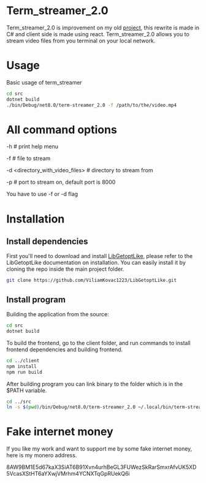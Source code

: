 # Term_streamer_2.0
Term_streamer_2.0 is improvement on my old
[project](https://github.com/ViliamKovac1223/term-streamer), this rewrite is
made in C# and client side is made using react. Term_streamer_2.0 allows you to
stream video files from you terminal on your local network.

# Usage
Basic usage of term_streamer

```bash
cd src
dotnet build
./bin/Debug/net8.0/term-streamer_2.0 -f /path/to/the/video.mp4
```

# All command options
-h # print help menu

-f <file> # file to stream

-d <directory_with_video_files> # directory to stream from

-p <port> # port to stream on, default port is 8000

You have to use -f or -d flag

# Installation

## Install dependencies
First you'll need to download and install
[LibGetoptLike](https://github.com/ViliamKovac1223/LibGetoptLike), please refer
to the LibGetoptLike documentation on installation. You can easily install it
by cloning the repo inside the main project folder.

```bash
git clone https://github.com/ViliamKovac1223/LibGetoptLike.git
```

## Install program
Building the application from the source:

```bash
cd src
dotnet build
```

To build the frontend, go to the client folder, and run commands to install
frontend dependencies and building frontend.
```bash
cd ../client
npm install
npm run build
```

After building program you can link binary to the folder which is in the $PATH
variable.

```bash
cd ../src
ln -s $(pwd)/bin/Debug/net8.0/term-streamer_2.0 ~/.local/bin/term-streamer_2.0
```

# Fake internet money
If you like my work and want to support me by some fake internet money, here is
my monero address.

8AW9BM1E5d67kaX3SiAT6B91Xvn4urhBeGL3FUWezSkRarSmxrAfvUK5XD5VcasXStHT6aYXwjVMrhm4YCNXTqGpRUekQ6i
